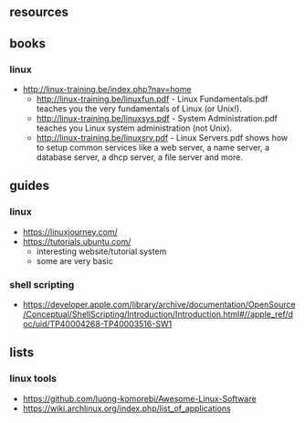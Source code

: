 ## resources

## books
### linux
- http://linux-training.be/index.php?nav=home
    - http://linux-training.be/linuxfun.pdf - Linux Fundamentals.pdf teaches you the very fundamentals of Linux (or Unix!).
    - http://linux-training.be/linuxsys.pdf - System Administration.pdf teaches you Linux system administration (not Unix).
    - http://linux-training.be/linuxsrv.pdf - Linux Servers.pdf shows how to setup common services like a web server, a name server, a database server, a dhcp server, a file server and more.
    

## guides
### linux
- https://linuxjourney.com/
- https://tutorials.ubuntu.com/
    - interesting website/tutorial system
    - some are very basic

### shell scripting
- https://developer.apple.com/library/archive/documentation/OpenSource/Conceptual/ShellScripting/Introduction/Introduction.html#//apple_ref/doc/uid/TP40004268-TP40003516-SW1


## lists
### linux tools
- https://github.com/luong-komorebi/Awesome-Linux-Software
- https://wiki.archlinux.org/index.php/list_of_applications


